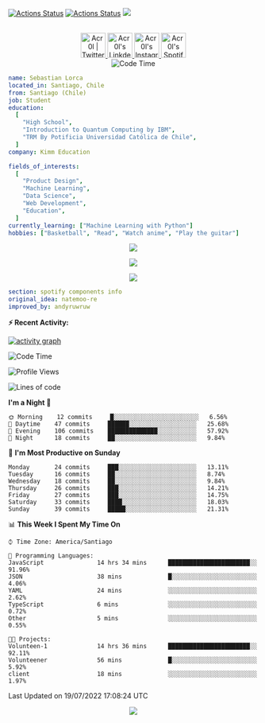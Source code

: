 [![Actions Status](https://github.com/acr0l/acr0l/workflows/wakatime-stats/badge.svg)](https://github.com/acr0l/acr0l/actions)
[![Actions Status](https://github.com/acr0l/acr0l/workflows/update-gh-activity/badge.svg)](https://github.com/acr0l/acr0l/actions)
![](https://visitor-badge.glitch.me/badge?page_id=acr0l.acr0l)

<p align="center">
<br/>
<a href="https://twitter.com/acr0l9">
  <img alt="Acr0l | Twitter" width="50px" src="https://user-images.githubusercontent.com/43545812/144034996-602b144a-16e1-41cc-99e7-c6040b20dcaf.png"/>
</a>
<a href="https://www.linkedin.com/in/seba-lorca-g">
  <img alt="Acr0l's LinkdeIN" width="50px" src="https://user-images.githubusercontent.com/43545812/144035037-0f415fc7-9f96-4517-a370-ccc6e78a714b.png" />
</a>
<a href="https://www.instagram.com/5eb4_lg">
  <img alt="Acr0l's Instagram" width="50px" src="https://user-images.githubusercontent.com/43545812/144035088-0dfb165f-8fe0-4d13-896c-876c29d2b128.png" />
</a>
<a href="https://open.spotify.com/user/acroltime?si=8e3de699b0cb4cbb">
  <img alt="Acr0l's Spotify" width="50px" src="https://user-images.githubusercontent.com/43545812/144035120-1ad5169b-91c7-4078-bef9-6a82c733f373.png" />
</a>
<br>
<img alt="Code Time" src="https://wakatime.com/badge/github/Acr0l/sebastian-lorca-client.svg" />
</p>

```yaml
name: Sebastian Lorca
located_in: Santiago, Chile
from: Santiago (Chile)
job: Student
education:
  [
    "High School",
    "Introduction to Quantum Computing by IBM",
    "TRM By Potificia Universidad Católica de Chile",
  ]
company: Kimm Education

fields_of_interests:
  [
    "Product Design",
    "Machine Learning",
    "Data Science",
    "Web Development",
    "Education",
  ]
currently_learning: ["Machine Learning with Python"]
hobbies: ["Basketball", "Read", "Watch anime", "Play the guitar"]
```

<p align="center">
  <img alig src="https://github-profile-trophy.vercel.app/?username=acr0l&column=6&rank=SSS,SS,S,AAA,AA,A,B,C" />
</p>

<p align="center">
  <a href="https://spotify-github-profile.vercel.app/api/view?uid=11147618695&redirect=true">
    <img src="https://spotify-github-profile.vercel.app/api/view?uid=11147618695&cover_image=true&theme=default&bar_color=e3e3e3&bar_color_cover=true">
  </a>
</p>

<p align="center">
  <img src="https://acr0l.vercel.app/api/top-played">
</p>

```yaml
section: spotify components info
original_idea: natemoo-re
improved_by: andyruwruw
```

**:zap: Recent Activity:**

<!--START_SECTION:activity-->

<!--END_SECTION:activity-->

[![activity graph](https://activity-graph.herokuapp.com/graph?username=acr0l&custom_title=Seba's%20activity%20graph&theme=github-light&hide_border=true)](https://github.com/ashutosh00710/github-readme-activity-graph)

<!--START_SECTION:waka-->
![Code Time](http://img.shields.io/badge/Code%20Time-0%20secs-blue)

![Profile Views](http://img.shields.io/badge/Profile%20Views-9-blue)

![Lines of code](https://img.shields.io/badge/From%20Hello%20World%20I%27ve%20Written-161%20Thousand%20lines%20of%20code-blue)

**I'm a Night 🦉** 

```text
🌞 Morning    12 commits     █░░░░░░░░░░░░░░░░░░░░░░░░   6.56% 
🌆 Daytime    47 commits     ██████░░░░░░░░░░░░░░░░░░░   25.68% 
🌃 Evening    106 commits    ██████████████░░░░░░░░░░░   57.92% 
🌙 Night      18 commits     ██░░░░░░░░░░░░░░░░░░░░░░░   9.84%

```
📅 **I'm Most Productive on Sunday** 

```text
Monday       24 commits     ███░░░░░░░░░░░░░░░░░░░░░░   13.11% 
Tuesday      16 commits     ██░░░░░░░░░░░░░░░░░░░░░░░   8.74% 
Wednesday    18 commits     ██░░░░░░░░░░░░░░░░░░░░░░░   9.84% 
Thursday     26 commits     ███░░░░░░░░░░░░░░░░░░░░░░   14.21% 
Friday       27 commits     ███░░░░░░░░░░░░░░░░░░░░░░   14.75% 
Saturday     33 commits     ████░░░░░░░░░░░░░░░░░░░░░   18.03% 
Sunday       39 commits     █████░░░░░░░░░░░░░░░░░░░░   21.31%

```


📊 **This Week I Spent My Time On** 

```text
⌚︎ Time Zone: America/Santiago

💬 Programming Languages: 
JavaScript               14 hrs 34 mins      ███████████████████████░░   91.96% 
JSON                     38 mins             █░░░░░░░░░░░░░░░░░░░░░░░░   4.06% 
YAML                     24 mins             ░░░░░░░░░░░░░░░░░░░░░░░░░   2.62% 
TypeScript               6 mins              ░░░░░░░░░░░░░░░░░░░░░░░░░   0.72% 
Other                    5 mins              ░░░░░░░░░░░░░░░░░░░░░░░░░   0.55%

🐱‍💻 Projects: 
Volunteen-1              14 hrs 36 mins      ███████████████████████░░   92.11% 
Volunteener              56 mins             █░░░░░░░░░░░░░░░░░░░░░░░░   5.92% 
client                   18 mins             ░░░░░░░░░░░░░░░░░░░░░░░░░   1.97%

```


 Last Updated on 19/07/2022 17:08:24 UTC
<!--END_SECTION:waka-->

<p align="center">
  <img src="https://capsule-render.vercel.app/api?type=waving&color=gradient&height=60&section=footer"/>
</p>
